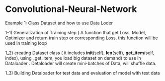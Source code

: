 # Convolutional-Neural-Network

 
 
 Example 1: Class Dataset and how to use Data Loder
 
 

   1-1) Generalization of Training step ( A function that get Loss, Model, Optimizer and return train step or corresponding Loss, this function will be used in training loop
   
   1_2) creating Dataset class ( it includes __init__(self), __len__(self), __get_item__(self, index), using _get_item, you load big dataset on demand) to use in Dataloader . Detaloader will create mini-batches of Data, will shuffle data. 

   1_3) Building Dataloader for test data and evaluation of model with test data


    
